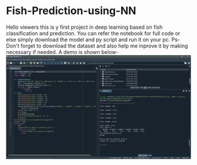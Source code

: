 # Fish-Prediction-using-NN
Hello viewers this is y first project in deep learning based on fish classification and prediction.
You can refer the notebook for full code or else simply download the model and py script and run it on your pc.
Ps- Don't forget to download the dataset and also help me inprove it by making necessary if needed.
A demo is shown below-
![Screenshot](demo.png)
